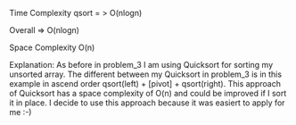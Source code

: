Time Complexity
qsort = > O(nlogn)


Overall => O(nlogn)

Space Complexity
O(n)

Explanation:
As before in problem_3 I am using Quicksort for sorting my unsorted array. The different between my Quicksort in problem_3 is in this example in ascend order qsort(left) + [pivot] + qsort(right).
This approach of Quicksort has a space complexity of O(n) and could be improved if I sort it in place. I decide to use this approach because it was easiert to apply for me :-) 


